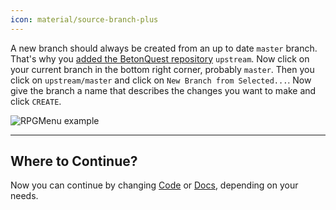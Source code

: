 ```yaml
---
icon: material/source-branch-plus
---
```

A new branch should always be created from an up to date `master` branch.
That's why you [added the BetonQuest repository](../Setup-Project.md#adding-remote-repository) `upstream`.
Now click on your current branch in the bottom right corner, probably `master`.
Then you click on `upstream/master` and click on `New Branch from Selected...`.
Now give the branch a name that describes the changes you want to make and click `CREATE`.

<span class="centered">![RPGMenu example](../../_media/content/Participate/Progress/Create-a-new-Branch.png)</span>

---
## Where to Continue?
Now you can continue by changing [Code](./Code/Workflow.md#maven-verify) or [Docs](./Docs/Workflow.md#live-preview), depending on your needs.
